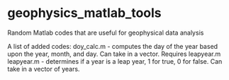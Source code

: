 # geophysics_matlab_tools
Random Matlab codes that are useful for geophysical data analysis

A list of added codes:
doy_calc.m - computes the day of the year based upon the year, month, and day. Can take in a vector. Requires leapyear.m
leapyear.m - determines if a year is a leap year, 1 for true, 0 for false. Can take in a vector of years.
